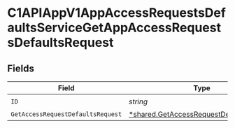 # C1APIAppV1AppAccessRequestsDefaultsServiceGetAppAccessRequestsDefaultsRequest


## Fields

| Field                                                                                                    | Type                                                                                                     | Required                                                                                                 | Description                                                                                              |
| -------------------------------------------------------------------------------------------------------- | -------------------------------------------------------------------------------------------------------- | -------------------------------------------------------------------------------------------------------- | -------------------------------------------------------------------------------------------------------- |
| `ID`                                                                                                     | *string*                                                                                                 | :heavy_check_mark:                                                                                       | N/A                                                                                                      |
| `GetAccessRequestDefaultsRequest`                                                                        | [*shared.GetAccessRequestDefaultsRequest](../../../pkg/models/shared/getaccessrequestdefaultsrequest.md) | :heavy_minus_sign:                                                                                       | N/A                                                                                                      |